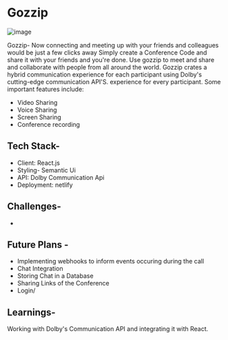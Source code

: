 # Gozzip
![image](https://user-images.githubusercontent.com/63864369/143850254-2d63691b-574a-47ff-9636-4b99b10b33ae.png)

Gozzip-
 Now connecting and meeting up with your friends and colleagues would be just a few clicks away
Simply create a Conference Code and share it with your friends and you're done. 
Use gozzip to meet and share and collaborate with people from all around the
 world.
 Gozzip crates a hybrid communication experience for each participant using Dolby's cutting-edge communication API'S.
 experience for every participant.
Some important features include:
- Video Sharing
- Voice Sharing
- Screen Sharing
- Conference recording

## Tech Stack-
- Client: React.js
- Styling- Semantic Ui
- API: Dolby Communication Api
- Deployment: netlify

## Challenges-
- 

## Future Plans -
- Implementing webhooks to inform events occuring during the call
- Chat Integration
- Storing Chat in a Database
- Sharing Links of the Conference 
- Login/

## Learnings-
Working with Dolby's Communication API and integrating it with React.
